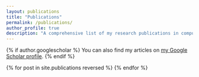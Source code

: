 ```yaml
---
layout: publications
title: "Publications"
permalink: /publications/
author_profile: true
description: "A comprehensive list of my research publications in computational biology and machine learning."
---
```

  
{% if author.googlescholar %}
  You can also find my articles on <a href="{{ author.googlescholar }}" target="_blank" rel="noopener noreferrer">my Google Scholar profile</a>.
{% endif %}

<div class="publications-container">
  {% for post in site.publications reversed %}
  {% endfor %}
</div>
